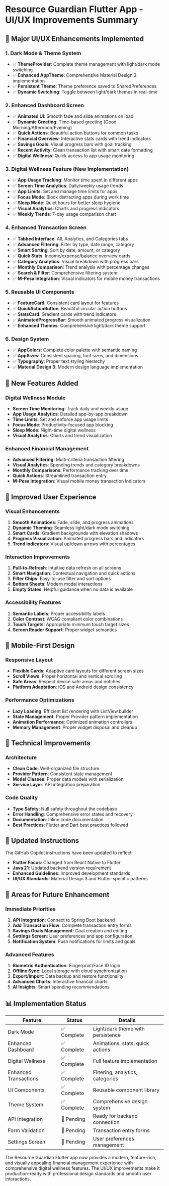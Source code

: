 # Resource Guardian Flutter App - UI/UX Improvements Summary

## 🎨 Major UI/UX Enhancements Implemented

### 1. **Dark Mode & Theme System**
- ✅ **ThemeProvider**: Complete theme management with light/dark mode switching
- ✅ **Enhanced AppTheme**: Comprehensive Material Design 3 implementation
- ✅ **Persistent Theme**: Theme preference saved to SharedPreferences
- ✅ **Dynamic Switching**: Toggle between light/dark themes in real-time

### 2. **Enhanced Dashboard Screen**
- ✅ **Animated UI**: Smooth fade and slide animations on load
- ✅ **Dynamic Greeting**: Time-based greeting (Good Morning/Afternoon/Evening)
- ✅ **Quick Actions**: Beautiful action buttons for common tasks
- ✅ **Financial Overview**: Interactive stats cards with trend indicators
- ✅ **Savings Goals**: Visual progress bars with goal tracking
- ✅ **Recent Activity**: Clean transaction list with smart date formatting
- ✅ **Digital Wellness**: Quick access to app usage monitoring

### 3. **Digital Wellness Feature** (New Implementation)
- ✅ **App Usage Tracking**: Monitor time spent in different apps
- ✅ **Screen Time Analytics**: Daily/weekly usage trends
- ✅ **App Limits**: Set and manage time limits for apps
- ✅ **Focus Mode**: Block distracting apps during work time
- ✅ **Sleep Mode**: Quiet hours for better sleep hygiene
- ✅ **Visual Analytics**: Charts and progress indicators
- ✅ **Weekly Trends**: 7-day usage comparison chart

### 4. **Enhanced Transaction Screen**
- ✅ **Tabbed Interface**: All, Analytics, and Categories tabs
- ✅ **Advanced Filtering**: Filter by type, date range, category
- ✅ **Smart Sorting**: Sort by date, amount, or category
- ✅ **Quick Stats**: Income/expense/balance overview cards
- ✅ **Category Analytics**: Visual breakdown with progress bars
- ✅ **Monthly Comparison**: Trend analysis with percentage changes
- ✅ **Search & Filter**: Comprehensive filtering system
- ✅ **M-Pesa Integration**: Visual indicators for mobile money transactions

### 5. **Reusable UI Components**
- ✅ **FeatureCard**: Consistent card layout for features
- ✅ **QuickActionButton**: Beautiful circular action buttons
- ✅ **StatsCard**: Gradient cards with trend indicators
- ✅ **AnimatedProgressBar**: Smooth animated progress visualization
- ✅ **Enhanced Themes**: Comprehensive light/dark theme support

### 6. **Design System**
- ✅ **AppColors**: Complete color palette with semantic naming
- ✅ **AppSizes**: Consistent spacing, font sizes, and dimensions
- ✅ **Typography**: Proper text styling hierarchy
- ✅ **Material Design 3**: Modern design language implementation

## 🚀 New Features Added

### Digital Wellness Module
- **Screen Time Monitoring**: Track daily and weekly usage
- **App Usage Analytics**: Detailed app-by-app breakdown
- **Time Limits**: Set and enforce app usage limits
- **Focus Mode**: Productivity-focused app blocking
- **Sleep Mode**: Night-time digital wellness
- **Visual Analytics**: Charts and trend visualization

### Enhanced Financial Management
- **Advanced Filtering**: Multi-criteria transaction filtering
- **Visual Analytics**: Spending trends and category breakdowns
- **Monthly Comparisons**: Performance tracking over time
- **Quick Actions**: Streamlined transaction entry
- **M-Pesa Integration**: Visual mobile money transaction indicators

## 🎯 Improved User Experience

### Visual Enhancements
1. **Smooth Animations**: Fade, slide, and progress animations
2. **Dynamic Theming**: Seamless light/dark mode switching
3. **Smart Cards**: Gradient backgrounds with elevation shadows
4. **Progress Visualization**: Animated progress bars and indicators
5. **Trend Indicators**: Visual up/down arrows with percentages

### Interaction Improvements
1. **Pull-to-Refresh**: Intuitive data refresh on all screens
2. **Smart Navigation**: Contextual navigation and quick actions
3. **Filter Chips**: Easy-to-use filter and sort options
4. **Bottom Sheets**: Modern modal interactions
5. **Empty States**: Helpful guidance when no data is available

### Accessibility Features
1. **Semantic Labels**: Proper accessibility labels
2. **Color Contrast**: WCAG compliant color combinations
3. **Touch Targets**: Appropriate minimum touch target sizes
4. **Screen Reader Support**: Proper widget semantics

## 📱 Mobile-First Design

### Responsive Layout
- **Flexible Cards**: Adaptive card layouts for different screen sizes
- **Scroll Views**: Proper horizontal and vertical scrolling
- **Safe Areas**: Respect device safe areas and notches
- **Platform Adaptation**: iOS and Android design consistency

### Performance Optimizations
- **Lazy Loading**: Efficient list rendering with ListView.builder
- **State Management**: Proper Provider pattern implementation
- **Animation Performance**: Optimized animation controllers
- **Memory Management**: Proper widget disposal and cleanup

## 🔧 Technical Improvements

### Architecture
- **Clean Code**: Well-organized file structure
- **Provider Pattern**: Consistent state management
- **Model Classes**: Proper data models with serialization
- **Service Layer**: API integration preparation

### Code Quality
- **Type Safety**: Null safety throughout the codebase
- **Error Handling**: Comprehensive error states and recovery
- **Documentation**: Inline code documentation
- **Best Practices**: Flutter and Dart best practices followed

## 🎨 Updated Instructions

The GitHub Copilot instructions have been updated to reflect:
- **Flutter Focus**: Changed from React Native to Flutter
- **Java 21**: Updated backend version requirement
- **Enhanced Guidelines**: Improved development standards
- **UI/UX Standards**: Material Design 3 and Flutter-specific patterns

## 🚧 Areas for Future Enhancement

### Immediate Priorities
1. **API Integration**: Connect to Spring Boot backend
2. **Add Transaction Flow**: Complete transaction entry forms
3. **Savings Goals Management**: Goal creation and editing
4. **Settings Screen**: User preferences and app configuration
5. **Notification System**: Push notifications for limits and goals

### Advanced Features
1. **Biometric Authentication**: Fingerprint/Face ID login
2. **Offline Sync**: Local storage with cloud synchronization
3. **Export/Import**: Data backup and restore functionality
4. **Advanced Charts**: Interactive financial charts
5. **AI Insights**: Smart spending recommendations

## 📊 Implementation Status

| Feature | Status | Details |
|---------|--------|---------|
| Dark Mode | ✅ Complete | Light/dark theme with persistence |
| Enhanced Dashboard | ✅ Complete | Animations, stats, quick actions |
| Digital Wellness | ✅ Complete | Full feature implementation |
| Enhanced Transactions | ✅ Complete | Filtering, analytics, categories |
| UI Components | ✅ Complete | Reusable component library |
| Theme System | ✅ Complete | Comprehensive design system |
| API Integration | 🚧 Pending | Ready for backend connection |
| Form Validation | 🚧 Pending | Transaction entry forms |
| Settings Screen | 🚧 Pending | User preferences management |

The Resource Guardian Flutter app now provides a modern, feature-rich, and visually appealing financial management experience with comprehensive digital wellness features. The UI/UX improvements make it production-ready with professional design standards and smooth user interactions.
